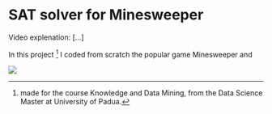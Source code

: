 # SAT solver for Minesweeper

Video explenation: [...]

In this project [^1] I coded from scratch the popular game Minesweeper and 

![](<https://github.com/Marco-Furlan/Projects/main/blob/SAT Solver for Minesweeper/images/minesweeper.png?raw=true>)

[^1]: made for the course Knowledge and Data Mining, from the Data Science Master at University of Padua.